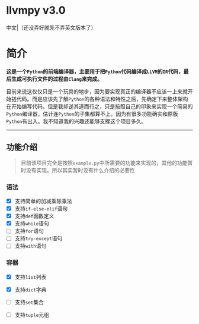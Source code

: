 # llvmpy v3.0
中文|（还没弄好就先不弄英文版本了）

# 简介
**这是一个`Python`的前端编译器，主要用于把`Python`代码编译成`LLVM`的`IR`代码，最后生成可执行文件的过程由`Clang`来完成。**


目前来说这仅仅只是一个玩具的地步，因为要实现真正的编译器不应该一上来就开始搓代码。而是应该先了解`Python`的各种语法和特性之后，先确定下来整体架构在开始编写代码。但是我却逆其道而行之，只是按照自己的印象来实现一个简易的`Python`编译器，估计连`Python`的子集都算不上，因为有很多功能确实和原版`Python`有出入。我不知道我的兴趣还能够支撑这个项目多久。

---
## 功能介绍
> 目前该项目完全是按照`example.py`中所需要的功能来实现的，其他的功能暂时没有实现。所以其实暂时没有什么介绍的必要性
### 语法
- [x] 支持简单的加减乘除乘法
- [x] 支持`if-else-elif`语句
- [x] 支持`def`函数定义
- [x] 支持`while`语句
- [ ] 支持`for`语句
- [ ] 支持`try-except`语句
- [ ] 支持`with`语句
### 容器
- [x] 支持`list`列表
- [x] 支持`dict`字典
- [ ] 支持`set`集合
- [ ] 支持`tuple`元组







